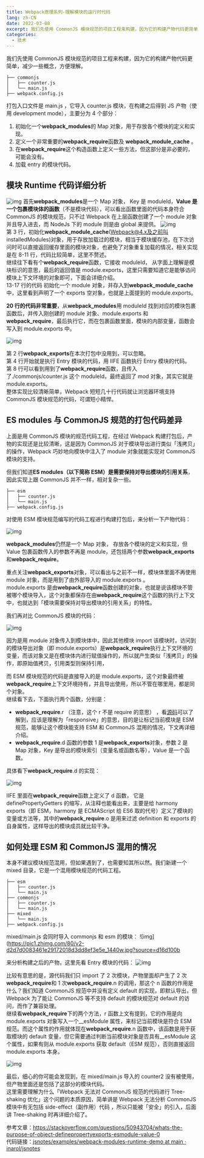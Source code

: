 ```yaml
---
title: Webpack原理系列-理解模块的运行时代码
lang: zh-CN
date: 2022-03-08
excerpt: 我们先使用 CommonJS 模块规范的项目工程来构建，因为它的构建产物代码更简单，减少一些概念，方便理解。
categories:
  - 技术
---
```


我们先使用 CommonJS 模块规范的项目工程来构建，因为它的构建产物代码更简单，减少一些概念，方便理解。

```
├── commonjs
│   ├── counter.js
│   └── main.js
├── webpack.config.js
```

打包入口文件是 main.js ，它导入 counter.js 模块，在构建之后得到 JS 产物（使用 development mode），主要分为 4 个部分：

1. 初始化一个**webpack_modules**的 Map 对象，用于存放各个模块的定义和实现。
2. 定义一个非常重要的**webpack_require**函数及 **webpack_module_cache** 。
3. 在**webpack_require**这个构造函数上定义一些方法，但这部分是非必要的，可能会没有。
4. 加载 entry 的模块代码。

## 模块 Runtime 代码详细分析

![img](https://picx.zhimg.com/80/v2-9c2b3e396f6cd0c9693923e502b42746_1440w.jpg?source=d16d100b)
首先**webpack_modules**是一个 Map 对象， Key 是 moduleId，**Value 是一个包裹模块体的函数**（不是模块代码），可以看出函数里面的代码本身符合 CommonJS 的模块规范，只不过 Webpack 在上层函数创建了一个 module 对象并且导入进去，而 NodeJs 下的 module 则是由 global 来提供。
![img](https://pic1.zhimg.com/80/v2-4d1848c172782cb01e3a9e834dd5d0ce_1440w.jpg?source=d16d100b)  
第 3 行，初始化**webpack_module_cache**(Webpack@4.x及之前叫 installedModules)对象，用于存放加载过的模块，相当于模块缓存池，在下次访问时可以直接返回缓存里面的模块对象，也避免了对象重复加载的情况，相关实现是在 8-11 行，代码比较简单，这里不赘述。  
继续往下看有个**webpack_require**函数，它接收 moduleId， 从字面上理解是模块标识的意思，最后的返回值是 module.exports，这里只需要知道它是能够访问模块上下文环境的对象即可，下面会详细介绍。  
13-17 行的代码 初始化一个 module 对象，并存入到**webpack_module_cache**中，这里看到声明了一个 exports 空对象，也就是上面提到的 module.exports。

**20 行的代码非常重要**，从**webpack_modules**用 moduleId 找到对应的模块包裹函数后，并传入刚创建的 module 对象、module.exports 和**webpack_require**，最后执行它，而在包裹函数里面，模块的内部变量，函数会写入到 module.exports 中。

![img](https://pica.zhimg.com/80/v2-d1c411560d6a0a437a843d69c0e5d53a_1440w.jpg?source=d16d100b)

第 2 行**webpack_exports**在本次打包中没用到，可以忽略。  
第 4 行开始就是执行 Entry 模块的代码，用 IIFE 函数执行 Entry 模块的代码。  
第 8 行可以看到用到了**webpack_require**函数，且传入了./commonjs/counter.js 这个 moduleId，最终返回了 mod 对象，其实它就是 module.exports。  
整体实现比较清晰简单，Webpack 短短几十行代码就让浏览器环境支持 CommonJS 模块规范的代码，可谓短小精悍。

## ES modules 与 CommonJS 规范的打包代码差异

上面是用 CommonJS 模块的规范代码工程，在经过 Webpack 构建打包后，产物的实现还是比较清晰，这是因为 CommonJS 对于模块导出进行类似「浅拷贝」的操作，Webpack 巧妙地向模块中注入了 module 对象就能实现对 CommonJS 模块的支持。

但我们知道**ES modules（以下简称 ESM）是需要保持对导出模块的引用关系**，因此实现上跟 CommonJS 并不一样，相对复杂一些。

```
├── esm
│   ├── counter.js
│   └── main.js
├── webpack.config.js
```

对使用 ESM 模块规范编写的代码工程进行构建打包后，来分析一下产物代码：

![img](https://pic1.zhimg.com/80/v2-df2f5720bd60e4770ce07a3b7e94d6fa_1440w.jpg?source=d16d100b)

**webpack_modules**仍然是一个 Map 对象， 存放各个模块的定义和实现，但 Value 包裹函数传入的参数不再是 module，还包括两个参数**webpack_exports**和**webpack_require**。

重点关注**webpack_exports**对象，可以看出与之前不一样，模块体里面不再使用 module 对象，而是用到了由外部导入的 module.exports 。  
module.exports 是由**webpack_require**函数创建的对象，也就是说该模块不管被哪个模块导入，这个对象都保存在由**webpack_require**这个函数的执行上下文中，也就达到「模块需要保持对导出模块的引用关系」的特性。

我们再对比 CommonJS 模块的代码：

![img](https://picx.zhimg.com/80/v2-3c4b3bcc730e59f88515046cb8ba92ab_1440w.jpg?source=d16d100b)

因为是用 module 对象传入到模块体中，因此其他模块 import 该模块时，访问到的模块导出对象（即 module.exports）是**webpack_require**执行上下文环境的变量，而该对象又是在模块体内进行赋值操作的，所以就产生类似「浅拷贝」的操作，即原始值拷贝，引用类型则保持引用，

而 ESM 模块规范的代码是直接导入的是 module.exports，这个对象最终被**webpack_require**上下文环境持有，并且导出使用，所以不管在哪里用，都是同个对象。  
继续看下去，下面执行两个函数，分别是：

- **webpack_require**.r （注意，这个 r 不是 require 的意思） ，看[源码](https://github.com/webpack/webpack/blob/main/lib/RuntimeGlobals.js#L113-L116)可以了解到，应该是理解为「responsive」的意思，目的是让标记当前模块是 ESM 规范，能够让这个模块能支持 ESM 和 CommonJS 混用的情况，下文再详细介绍。
- **webpack_require**.d 函数的参数 1 是**webpack_exports**对象，参数 2 是 Map 对象，Key 是导出的模块索引（变量名或函数名等），Value 是一个函数。

具体看下**webpack_require**.d 的实现：

![img](https://pica.zhimg.com/80/v2-836ed093e80303f1efca8eeafcac714b_1440w.jpg?source=d16d100b)

IIFE 里面在**webpack_require**函数上定义了 d 函数， 它是 definePropertyGetters 的缩写，从注释也能看出来，主要是给 harmony exports（即 ESM，harmony 是 ECMAScript 给 ES6 取的代号）定义了模块的变量或方法等，其中的**webpack_require**.o 是用来过滤 definition 和 exports 的自身属性，这样导出的模块成员就比较干净。

## 如何处理 ESM 和 CommonJS 混用的情况

本身不建议模块规范混用，但如果遇到了，也需要知其所以然。我们新建一个 mixed 目录，它是一个混用模块规范的代码工程。

```
├── esm
│   ├── counter.js
│   └── main.js
├── commonjs
│   ├── counter.js
│   └── main.js
├── mixed
│   └── main.js
├── webpack.config.js
```

mixed/main.js 会同时导入 commonjs 和 esm 的模块：
![img](https://pic1.zhimg.com/80/v2-d2d7d0083461e29172018d3dd8ef3e5e_1440w.jpg?source=d16d100b

来分析构建之后的产物，这里先看 Entry 模块的代码：
![img](https://pica.zhimg.com/80/v2-9ea048f3b985ac490c867d0aa5c8f1e1_1440w.jpg?source=d16d100b)

比较有意思的是，源代码我们只 import 了 2 次模块，产物里面却产生了 2 次**webpack_require**和 1 次**webpack_require**.n 的调用，那这个 n 函数的作用是什么？我们知道 CommonJS 规范中并没有定义 default 的实现，即默认导出，但 Webpack 为了能让 CommonJS 等不支持 default 的模块规范对 default 的访问，而作了兼容处理。  
继续看**webpack_require**下的两个方法，r 函数上文有提到，它的作用是向 module.exports 对象写入一个\_\_esModule 属性，来标记当前模块是符合 ESM 规范。而这个属性的作用就体现在**webpack_require**.n 函数中，该函数是用于获取模块的 default 变量，但它需要通过判断当前模块对象是否具有\_\_esModule 这个属性，如果有则从 module.exports 获取 default（ESM 规范），否则直接返回 module.exports 本身。

![img](https://picx.zhimg.com/80/v2-7f77dc193d364018e0c8402eb55a866e_1440w.jpg?source=d16d100b)

最后，细心的你可能会发现到，在 mixed/main.js 导入的 counter2 没有被使用，但产物里面还是包括了这部分的模块代码。  
这里需要理解为什么「Webpack 无法对 CommonJS 规范的代码进行 Tree-shaking 优化」这个问题的本质原因，简单讲是 Webpack 无法分析 CommonJS 模块中有无包括 side-effect（副作用）代码 ，所以只能被「安全」的引入，后面讲 Tree-shaking 时再详细介绍了。

参考文章：https://stackoverflow.com/questions/50943704/whats-the-purpose-of-object-definepropertyexports-esmodule-value-0  
代码链接：[jsnotes/examples/webpack-modules-runtime-demo at main · inarol/jsnotes](https://github.com/inarol/jsnotes/tree/main/examples/webpack-modules-runtime-demo)
